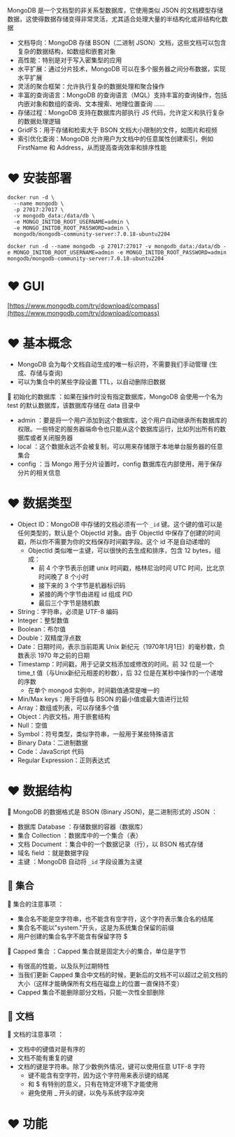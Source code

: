 MongoDB 是一个文档型的非关系型数据库，它使用类似 JSON 的文档模型存储数据，这使得数据存储变得非常灵活，尤其适合处理大量的半结构化或非结构化数据
- 文档导向：MongoDB 存储 BSON（二进制 JSON）文档，这些文档可以包含复杂的数据结构，如数组和嵌套对象
- 高性能：特别是对于写入密集型的应用
- 水平扩展：通过分片技术，MongoDB 可以在多个服务器之间分布数据，实现水平扩展
- 灵活的聚合框架：允许执行复杂的数据处理和聚合操作
- 丰富的查询语言：MongoDB 的查询语言（MQL）支持丰富的查询操作，包括内嵌对象和数组的查询、文本搜索、地理位置查询 ……
- 存储过程：MongoDB 支持在数据库内部执行 JS 代码，允许定义和执行复杂的数据处理逻辑
- GridFS：用于存储和检索大于 BSON 文档大小限制的文件，如图片和视频
- 索引优化查询：MongoDB 允许用户为文档中的任意属性创建索引，例如 FirstName 和 Address，从而提高查询效率和排序性能

# ❤️ 安装部署
```
docker run -d \
  --name mongodb \
  -p 27017:27017 \
  -v mongodb_data:/data/db \
  -e MONGO_INITDB_ROOT_USERNAME=admin \
  -e MONGO_INITDB_ROOT_PASSWORD=admin \
  mongodb/mongodb-community-server:7.0.18-ubuntu2204

docker run -d --name mongodb -p 27017:27017 -v mongodb_data:/data/db -e MONGO_INITDB_ROOT_USERNAME=admin -e MONGO_INITDB_ROOT_PASSWORD=admin mongodb/mongodb-community-server:7.0.18-ubuntu2204
```

# ❤️ GUI
[https://www.mongodb.com/try/download/compass](https://www.mongodb.com/try/download/compass)

# ❤️ 基本概念
- MongoDB 会为每个文档自动生成的唯一标识符，不需要我们手动管理 (生成、存储与查询)
- 可以为集合中的某些字段设置 TTL，以自动删除旧数据

🧩 初始化的数据库 ：如果在操作时没有指定数据库，MongoDB 会使用一个名为 test 的默认数据库，该数据库存储在 data 目录中
- admin ：要是将一个用户添加到这个数据库，这个用户自动继承所有数据库的权限。一些特定的服务器端命令也只能从这个数据库运行，比如列出所有的数据库或者关闭服务器
- local ：这个数据永远不会被复制，可以用来存储限于本地单台服务器的任意集合
- config ：当 Mongo 用于分片设置时，config 数据库在内部使用，用于保存分片的相关信息

# ❤️ 数据类型
- Object ID：MongoDB 中存储的文档必须有一个 `_id` 键。这个键的值可以是任何类型的，默认是个 ObjectId 对象。由于 ObjectId 中保存了创建的时间戳，所以你不需要为你的文档保存时间戳字段。这个 id 不是自动递增的
  - ObjectId 类似唯一主键，可以很快的去生成和排序，包含 12 bytes，组成：
    - 前 4 个字节表示创建 unix 时间戳，格林尼治时间 UTC 时间，比北京时间晚了 8 个小时
    - 接下来的 3 个字节是机器标识码
    - 紧接的两个字节由进程 id 组成 PID
    - 最后三个字节是随机数
-  String：字符串，必须是 UTF-8 编码
- Integer：整型数值
- Boolean：布尔值
- Double：双精度浮点数
- Date：日期时间，表示当前距离 Unix 新纪元（1970年1月1日）的毫秒数，负数表示 1970 年之前的日期
- Timestamp：时间戳，用于记录文档添加或修改的时间。前 32 位是一个 time_t 值（与Unix新纪元相差的秒数），后 32 位是在某秒中操作的一个递增的序数
  - 在单个 mongod 实例中，时间戳值通常是唯一的
- Min/Max keys：用于将值与 BSON 的最小值或最大值进行比较
- Array：数组或列表，可以存储多个值
- Object：内嵌文档，用于嵌套结构
- Null：空值
- Symbol：符号类型，类似字符串，一般用于某些特殊语言
- Binary Data：二进制数据
- Code：JavaScript 代码
- Regular Expression：正则表达式

# ❤️ 数据结构
🧩 MongoDB 的数据格式是 BSON (Binary JSON)，是二进制形式的 JSON ：
- 数据库 Database ：存储数据的容器（数据库）
- 集合 Collection ：数据库中的一个集合（表）
- 文档 Document ：集合中的一个数据记录（行），以 BSON 格式存储
- 域名 field ：就是数据字段
- 主键 ：MongoDB 自动将 `_id` 字段设置为主键

## 💛 集合
🧩 集合的注意事项 ：
- 集合名不能是空字符串，也不能含有空字符，这个字符表示集合名的结尾
- 集合名不能以"system."开头，这是为系统集合保留的前缀
- 用户创建的集合名字不能含有保留字符 $

🧩 Capped 集合 ：Capped 集合就是固定大小的集合，单位是字节
- 有很高的性能，以及队列过期特性
- 当我们更新 Capped  集合中文档的时候，更新后的文档不可以超过之前文档的大小（这样才能确保所有文档在磁盘上的位置一直保持不变）
- Capped 集合不能删除部分文档，只能一次性全部删除

## 💛 文档
🧩 文档的注意事项 ：
- 文档中的键值对是有序的
- 文档不能有重复的键
- 文档的键是字符串。除了少数例外情况，键可以使用任意 UTF-8 字符
  - 键不能含有空字符，因为这个字符用来表示键的结尾
  - 和 $ 有特别的意义，只有在特定环境下才能使用
  - 避免使用 _ 开头的键，以免与系统字段冲突

# ❤️ 功能
